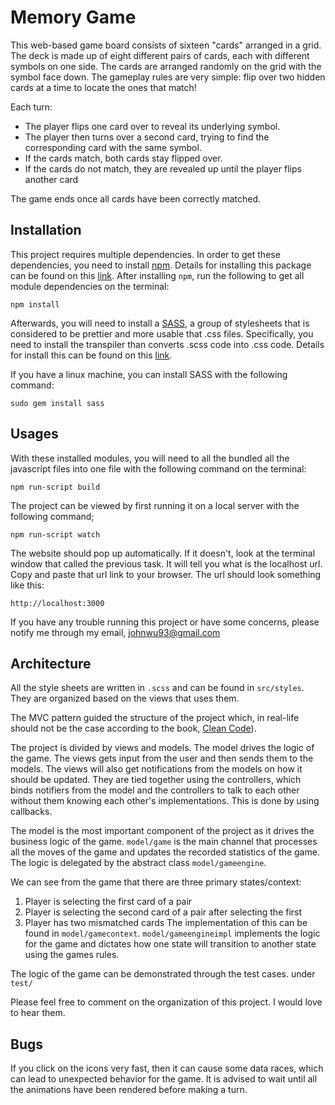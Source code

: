 # Memory Game
This web-based game board consists of sixteen "cards" arranged in a grid. The deck is made up of eight different pairs of cards, each with different symbols on one side. The cards are arranged randomly on the grid with the symbol face down. The gameplay rules are very simple: flip over two hidden cards at a time to locate the ones that match!

Each turn:
- The player flips one card over to reveal its underlying symbol.
- The player then turns over a second card, trying to find the corresponding card with the same symbol.
- If the cards match, both cards stay flipped over.
- If the cards do not match, they are revealed up until the player flips another card

The game ends once all cards have been correctly matched.


## Installation
This project requires multiple dependencies. In order to get these dependencies, you need to install 
[npm](https://www.npmjs.com/). Details for installing this package can be found on this
[link](https://www.npmjs.com/get-npm). After installing `npm`,  run the following to get all module
dependencies on the terminal:

```
npm install
```

Afterwards, you will need to install a [SASS](http://sass-lang.com/), a group of stylesheets that is considered to be 
prettier and more usable that .css files. Specifically, you need to install the transpiler than converts .scss code into
.css code. Details for install this can be found on this [link](http://sass-lang.com/install).

If you have a linux machine, you can install SASS with the following command:

```
sudo gem install sass
```

## Usages

With these installed modules, you will need to all the bundled all the javascript files into one file with the 
following command on the terminal:

```
npm run-script build
```

The project can be viewed by first running it on a local server with the 
following command;

```
npm run-script watch
```

The website should pop up automatically. If it doesn't, look at the terminal window that called the previous task.
It will tell you what is the localhost url. Copy and paste that url link to your browser. The url should look something like
this:

```
http://localhost:3000
```

If you have any trouble running this project or have some concerns, 
please notify me through my email, johnwu93@gmail.com

## Architecture
All the style sheets are written in `.scss` and can be found in `src/styles`. They are organized based
on the views that uses them.

The MVC pattern guided the structure of the project
which, in real-life should not be the case according to the book, [Clean Code](https://www.safaribooksonline.com/library/view/clean-architecture-a/9780134494272/)).

The project is divided by views and models. The model drives the logic of the game.
The views gets input from the user and then sends them to the models. The views will also get notifications from the 
models on how it should be updated.
They are tied together using the controllers, which binds notifiers from the model and the controllers to talk to each other 
without them knowing each other's implementations. This is done by using callbacks.

The model is the most important component of the project as it drives the business logic of the game.
`model/game` is the main channel that processes all the moves of the game and updates the recorded statistics of the game.
The logic is delegated by the abstract class `model/gameengine`.

We can see from the game that there are three primary states/context:
1. Player is selecting the first card of a pair
2. Player is selecting the second card of a pair after selecting the first
3. Player has two mismatched cards
The implementation of this can be found in `model/gamecontext`.
`model/gameengineimpl` implements the logic for the game and dictates how one state will transition to another state
using the games rules. 

The logic of the game can be demonstrated through the test cases. under `test/`

Please feel free to comment on the organization of this project. I would love to hear them. 

## Bugs
If you click on the icons very fast, then it can cause some data races, which can
lead to unexpected behavior for the game. It is advised to wait until all the animations
have been rendered before making a turn. 
